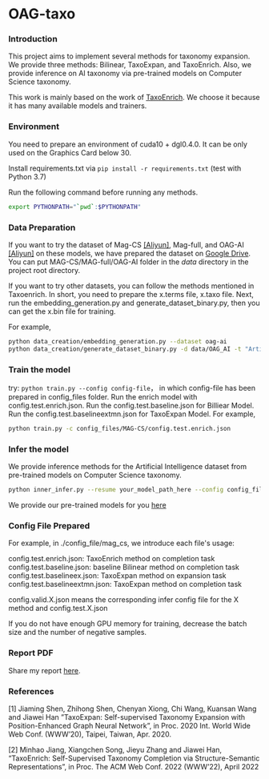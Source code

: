 # OAG-taxo

### Introduction

This project aims to implement several methods for taxonomy expansion. We provide three methods: Bilinear, TaxoExpan, and TaxoEnrich.
Also, we provide inference on AI taxonomy via pre-trained models on Computer Science taxonomy.

This work is mainly based on the work of [TaxoEnrich](https://github.com/minhaoJ2/TaxoEnrich). We choose it because it has many available models and trainers.

### Environment

You need to prepare an environment of cuda10 + dgl0.4.0. It can be only used on the Graphics Card below 30.

Install requirements.txt via ```pip install -r requirements.txt``` (test with Python 3.7)

Run the following command before running any methods.

```bash
export PYTHONPATH="`pwd`:$PYTHONPATH"
```

### Data Preparation

If you want to try the dataset of Mag-CS [[Aliyun]](https://open-data-set.oss-cn-beijing.aliyuncs.com/oag-benchmark/taxonomy-expansion/MAG_CS.zip), Mag-full, and OAG-AI [[Aliyun]](https://open-data-set.oss-cn-beijing.aliyuncs.com/oag-benchmark/taxonomy-expansion/Artificial%20Intelligence.zip) on these models, we have prepared the dataset on [Google Drive](https://drive.google.com/drive/folders/1Yl5pQKCGytJPgxghs-M4kVzf7bJV200c?usp=sharing). You can put MAG-CS/MAG-full/OAG-AI folder in the _data_ directory in the project root directory.

If you want to try other datasets, you can follow the methods mentioned in Taxoenrich. In short, you need to prepare the x.terms file, x.taxo file. Next, run the embedding_generation.py and generate_dataset_binary.py, then you can get the x.bin file for training.

For example,

```bash
python data_creation/embedding_generation.py --dataset oag-ai
python data_creation/generate_dataset_binary.py -d data/OAG_AI -t "Artificial Intelligence" -p 0
```

### Train the model

try: `python train.py --config config-file`， in which config-file has been prepared in config_files folder. Run the enrich model with config.test.enrich.json. Run the config.test.baseline.json for Billiear Model. Run the config.test.baselineextmn.json for TaxoExpan Model. For example,

```bash
python train.py -c config_files/MAG-CS/config.test.enrich.json
```

### Infer the model

We provide inference methods for the Artificial Intelligence dataset from pre-trained models on Computer Science taxonomy.

```bash
python inner_infer.py --resume your_model_path_here --config config_files/MAG-CS/config.test.enrich.json
```

We provide our pre-trained models for you [here](https://open-data-set.oss-cn-beijing.aliyuncs.com/oag-benchmark/taxonomy-expansion/Model-20230608T120014Z-001.zip)

### Config File Prepared
For example, in ./config_file/mag_cs, we introduce each file's usage:

config.test.enrich.json: TaxoEnrich method on completion task
config.test.baseline.json: baseline Bilinear method on completion task
config.test.baselineex.json: TaxoExpan method on expansion task
config.test.baselineextmn.json: TaxoExpan method on completion task

config.valid.X.json means the corresponding infer config file for the X method and config.test.X.json

If you do not have enough GPU memory for training, decrease the batch size and the number of negative samples.

### Report PDF
Share my report [here](https://drive.google.com/file/d/10lrXlKZ5pPvr40ea7XEm5_G4bU2qShOp/view?usp=sharing). 

### References
[1] Jiaming Shen, Zhihong Shen, Chenyan Xiong, Chi Wang, Kuansan Wang and Jiawei Han ”TaxoExpan: Self-supervised Taxonomy Expansion with Position-Enhanced Graph Neural Network”, in Proc. 2020 Int. World Wide Web Conf. (WWW’20), Taipei, Taiwan, Apr. 2020.

[2] Minhao Jiang, Xiangchen Song, Jieyu Zhang and Jiawei Han, “TaxoEnrich:  Self-Supervised Taxonomy Completion via Structure-Semantic Representations”, in Proc. The ACM Web Conf. 2022 (WWW’22), April 2022
